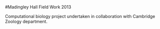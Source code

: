 #Madingley Hall Field Work 2013

Computational biology project undertaken in collaboration with Cambridge Zoology department.

